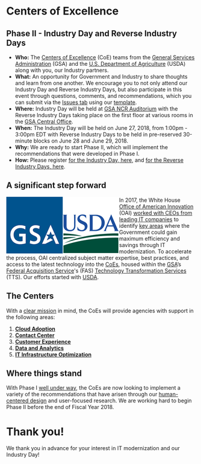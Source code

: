 # Centers of Excellence

## Phase II - Industry Day and Reverse Industry Days
* **Who:** The [Centers of Excellence](https://coe.gsa.gov/) (CoE) teams from the [General Services Administration](https://www.gsa.gov/) (GSA) and the [U.S. Department of Agriculture](https://www.usda.gov/) (USDA) along with you, our Industry partners.
* **What:** An opportunity for Government and Industry to share thoughts and learn from one another. We encourage you to not only attend our Industry Day and Reverse Industry Days, but also participate in this event through questions, comments, and recommendations, which you can submit via the [Issues tab](https://github.com/oghaffari/coe-industry-day/issues) using our [template](ISSUE_TEMPLATE.md).
* **Where:** Industry Day will be held at [GSA NCR Auditorium](https://goo.gl/maps/5xuEZmuzcMA2) with the Reverse Industry Days taking place on the first floor at various rooms in the [GSA Central Office](https://goo.gl/maps/TvCrGn41Vgm).
* **When:** The Industry Day will be held on June 27, 2018, from 1:00pm - 3:00pm EDT with Reverse Industry Days to be held in pre-reserved 30-minute blocks on June 28 and June 29, 2018.
* **Why:** We are ready to start Phase II, which will implement the recommendations that were developed in Phase I.
* **How:** Please register [for the Industry Day, here](https://goo.gl/forms/X65KAHS86gyeEM0S2), and [for the Reverse Industry Days, here](URL).

## A significant step forward
<img align="left" src="https://github.com/gsa/coe-industry-day/blob/master/assets/GSA-logo.png"><img align="left" src="https://github.com/gsa/coe-industry-day/blob/master/assets/USDA-logo.png">In 2017, the White House [Office of American Innovation](https://www.whitehouse.gov/briefings-statements/president-donald-j-trump-announces-white-house-office-american-innovation-oai/?utm_source=link) (OAI) [worked with CEOs from leading IT companies](https://www.whitehouse.gov/articles/american-technology-council-summit-modernize-government-services/) to identify [key areas](https://www.whitehouse.gov/wp-content/uploads/2018/03/Administration-2017-ST-Highlights.pdf) where the Government could gain maximum efficiency and savings through IT modernization. To accelerate the process, OAI centralized subject matter expertise, best practices, and access to the latest technology into the [CoEs](https://coe.gsa.gov/), housed within the [GSA](https://www.gsa.gov/)’s [Federal Acquisition Service](https://www.gsa.gov/about-us/organization/federal-acquisition-service)'s (FAS) [Technology Transformation Services](https://www.gsa.gov/about-us/organization/federal-acquisition-service/technology-transformation-services) (TTS). Our efforts started with [USDA](https://www.usda.gov/).

## The Centers
With a [clear mission](https://coe.gsa.gov/mission/) in mind, the CoEs will provide agencies with support in the following areas:

1. **[Cloud Adoption](https://coe.gsa.gov/centers-of-excellence/cloud-adoption/)**
2. **[Contact Center](https://coe.gsa.gov/centers-of-excellence/contact-center/)**
3. **[Customer Experience](https://coe.gsa.gov/centers-of-excellence/customer-experience/)**
4. **[Data and Analytics](https://coe.gsa.gov/centers-of-excellence/data-analytics/)**
5. **[IT Infrastructure Optimization](https://coe.gsa.gov/centers-of-excellence/it-infrastructure/)**

## Where things stand
With Phase I [well under way](https://coe.gsa.gov/updates/), the CoEs are now looking to implement a variety of the recommendations that have arisen through our [human-centered design](https://www.gsa.gov/cdnstatic/HCD-Discovery-Guide-Interagency-v12-1.pdf) and user-focused research. We are working hard to begin Phase II before the end of Fiscal Year 2018.

# Thank you!
We thank you in advance for your interest in IT modernization and our Industry Day!
